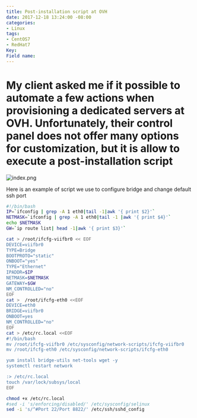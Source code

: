 ```yaml
---
title: Post-installation script at OVH
date: 2017-12-18 13:24:00 -08:00
categories:
- Linux
tags:
- CentOS7
- RedHat7
Key: 
Field name: 
---
```


# My client asked me if it possible to automate a few actions when provisioning a dedicated servers at OVH.  Unfortunately, their control panel does not offer many options for customization, but it is allow to execute  a post-installation script 
![index.png](/uploads/index.png)

Here is an example of script we use to configure bridge and change default ssh port 
```sh
#!/bin/bash
IP=`ifconfig | grep -A 1 eth0|tail -1|awk '{ print $2}'`
NETMASK=`ifconfig | grep -A 1 eth0|tail -1 |awk '{ print $4}'`
echo $NETMASK
GW=`ip route list| head -1|awk '{ print $3}'`

cat > /root/ifcfg-viifbr0 << EOF
DEVICE=viifbr0
TYPE=Bridge
BOOTPROTO="static"
ONBOOT="yes"
TYPE="Ethernet"
IPADDR=$IP
NETMASK=$NETMASK
GATEWAY=$GW
NM_CONTROLLED="no"
EOF
cat >  /root/ifcfg-eth0 <<EOF
DEVICE=eth0
BRIDGE=viifbr0
ONBOOT=yes
NM_CONTROLLED="no"
EOF
cat > /etc/rc.local <<EOF
#!/bin/bash
mv /root/ifcfg-viifbr0 /etc/sysconfig/network-scripts/ifcfg-viifbr0
mv /root/ifcfg-eth0 /etc/sysconfig/network-scripts/ifcfg-eth0 

yum install bridge-utils net-tools wget -y
systemctl restart network

:> /etc/rc.local
touch /var/lock/subsys/local
EOF

chmod +x /etc/rc.local
#sed -i 's/enforcing/disabled/' /etc/sysconfig/selinux
sed -i 's/^#Port 22/Port 8822/' /etc/ssh/sshd_config  
```